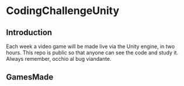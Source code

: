 # CodingChallengeUnity

## Introduction
Each week a video game will be made live via the Unity engine, in two hours. This repo is public so that anyone can see the code and study it. 
Always remember, occhio al bug viandante.


## GamesMade
